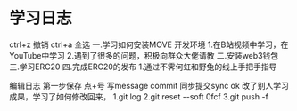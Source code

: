 # 学习日志
ctrl+z 撤销
ctrl+a 全选
一.学习如何安装MOVE 开发环境
1.在B站视频中学习，在YouTube中学习
2.遇到了很多的问题，积极向群众大佬请教
二.安装web3钱包
三.学习ERC20
四.完成ERC20的发布
1.通过不霁何虹和野兔的线上手把手指导

编辑日志 第一步保存 点+号 写message commit 同步提交sync ok
改了别人学习成果，学习了如何修改回来，
1.git log
2.git reset --soft 0fcf
3.git push -f


